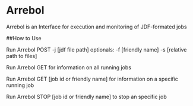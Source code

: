 # Arrebol
  
  Arrebol is an Interface for execution and monitoring of JDF-formated jobs

##How to Use

  Run Arrebol POST -j [jdf file path] optionals: -f [friendly name] -s [relative path to files]
  
  Run Arrebol GET for information on all running jobs
  
  Run Arrebol GET [job id or friendly name] for information on a specific running job
  
  Run Arrebol STOP [job id or friendly name] to stop an specific job
